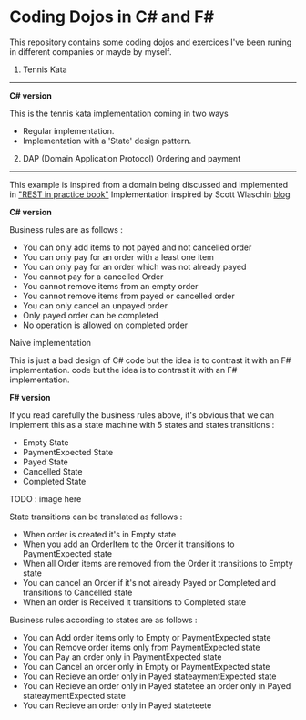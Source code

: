 Coding Dojos in C# and F#
=========================

This repository contains some coding dojos and exercices I've been runing in different companies or mayde by myself.

1. Tennis Kata
---------------

   **C# version**

   This is the tennis kata implementation coming in two ways

   * Regular implementation.
   * Implementation with a 'State' design pattern.

2. DAP (Domain Application Protocol) Ordering and payment
---------------------------------------------------------

This example is inspired from a domain being discussed and implemented in ["REST in practice book"](http://shop.oreilly.com/product/9780596805838.do)
Implementation inspired by Scott Wlaschin [blog](http://fsharpforfunandprofit.com/posts/designing-for-correctness/) 

**C# version**

Business rules are as follows :

* You can only add items to not payed and not cancelled order
* You can only pay for an order with a least one item
* You can only pay for an order which was not already payed
* You cannot pay for a cancelled Order
* You cannot remove items from an empty order
* You cannot remove items from payed or cancelled order
* You can only cancel an unpayed order
* Only payed order can be completed
* No operation is allowed on completed order


Naive implementation

This is just a bad design of C# code but the idea is to contrast it with an F# implementation. code but the idea is to contrast it with an F# implementation.

**F# version**

If you read carefully the business rules above, it's obvious that we can implement this as a state machine with 5 states and states transitions :

* Empty State
* PaymentExpected State
* Payed State
* Cancelled State
* Completed State

TODO : image here

State transitions can be translated as follows :

* When order is created it's in Empty state
* When you add an OrderItem to the Order it transitions to PaymentExpected state
* When all Order items are removed from the Order it transitions to Empty state
* You can cancel an Order if it's not already Payed or Completed and transitions to Cancelled state
* When an order is Received it transitions to Completed state

Business rules according to states are as follows :

* You can Add order items only to Empty or PaymentExpected state
* You can Remove order items only from PaymentExpected state
* You can Pay an order only in PaymentExpected state
* You can Cancel an order only in Empty or PaymentExpected state
* You can Recieve an order only in Payed stateaymentExpected state
* You can Recieve an order only in Payed statetee an order only in Payed stateaymentExpected state
* You can Recieve an order only in Payed stateteete